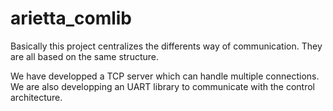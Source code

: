 # arietta_comlib

Basically this project centralizes the differents way of communication.
They are all based on the same structure.

We have developped a TCP server which can handle multiple connections.
We are also developping an UART library to communicate with the control architecture.
